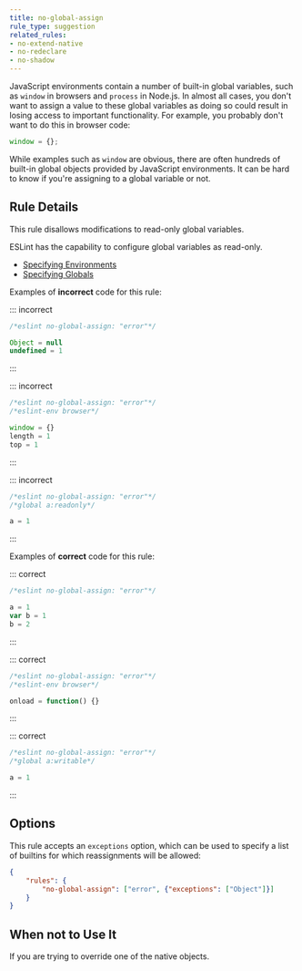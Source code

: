 ```yaml
---
title: no-global-assign
rule_type: suggestion
related_rules:
- no-extend-native
- no-redeclare
- no-shadow
---
```




JavaScript environments contain a number of built-in global variables, such as `window` in browsers and `process` in Node.js. In almost all cases, you don't want to assign a value to these global variables as doing so could result in losing access to important functionality. For example, you probably don't want to do this in browser code:

```js
window = {};
```

While examples such as `window` are obvious, there are often hundreds of built-in global objects provided by JavaScript environments. It can be hard to know if you're assigning to a global variable or not.

## Rule Details

This rule disallows modifications to read-only global variables.

ESLint has the capability to configure global variables as read-only.

* [Specifying Environments](../use/configure#specifying-environments)
* [Specifying Globals](../use/configure#specifying-globals)

Examples of **incorrect** code for this rule:

::: incorrect

```js
/*eslint no-global-assign: "error"*/

Object = null
undefined = 1
```

:::

::: incorrect

```js
/*eslint no-global-assign: "error"*/
/*eslint-env browser*/

window = {}
length = 1
top = 1
```

:::

::: incorrect

```js
/*eslint no-global-assign: "error"*/
/*global a:readonly*/

a = 1
```

:::

Examples of **correct** code for this rule:

::: correct

```js
/*eslint no-global-assign: "error"*/

a = 1
var b = 1
b = 2
```

:::

::: correct

```js
/*eslint no-global-assign: "error"*/
/*eslint-env browser*/

onload = function() {}
```

:::

::: correct

```js
/*eslint no-global-assign: "error"*/
/*global a:writable*/

a = 1
```

:::

## Options

This rule accepts an `exceptions` option, which can be used to specify a list of builtins for which reassignments will be allowed:

```json
{
    "rules": {
        "no-global-assign": ["error", {"exceptions": ["Object"]}]
    }
}
```

## When not to Use It

If you are trying to override one of the native objects.

